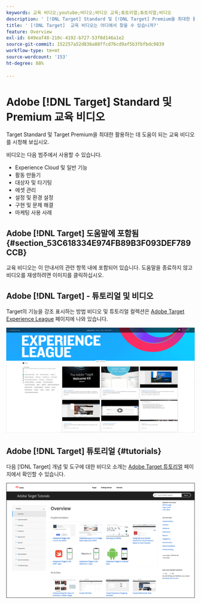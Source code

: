 ```yaml
---
keywords: 교육 비디오;youtube;비디오;비디오 교육;튜토리얼;튜토리얼;비디오
description: ' [!DNL Target] Standard 및 [!DNL Target] Premium을 최대한 활용하는 데 도움이 되는 교육 비디오를 시청해 보세요.'
title: ' [!DNL Target]  교육 비디오는 어디에서 찾을 수 있습니까?'
feature: Overview
exl-id: 649eaf48-210c-4192-b727-53f0d146a1e2
source-git-commit: 152257a52d836a88ffcd76cd9af5b3fbfbdc0839
workflow-type: tm+mt
source-wordcount: '153'
ht-degree: 88%

---
```


# Adobe [!DNL Target] Standard 및 Premium 교육 비디오

Target Standard 및 Target Premium을 최대한 활용하는 데 도움이 되는 교육 비디오를 시청해 보십시오.

비디오는 다음 범주에서 사용할 수 있습니다.

* Experience Cloud 및 일반 기능
* 활동 만들기
* 대상자 및 타기팅
* 에셋 관리
* 설정 및 환경 설정
* 구현 및 문제 해결
* 마케팅 사용 사례

## Adobe [!DNL Target] 도움말에 포함됨 {#section_53C618334E974FB89B3F093DEF789CCB}

교육 비디오는 이 안내서의 관련 항목 내에 포함되어 있습니다. 도움말을 종료하지 않고 비디오를 재생하려면 이미지를 클릭하십시오.

## Adobe [!DNL Target] - 튜토리얼 및 비디오

Target의 기능을 강조 표시하는 방법 비디오 및 튜토리얼 컬렉션은 [Adobe Target Experience League](https://guided.adobe.com/#recommended/solutions/target) 페이지에 나와 있습니다.

![Experience League 비디오](/help/main/c-intro/assets/experience-league.png)

## Adobe [!DNL Target] 튜토리얼 {#tutorials}

다음 [!DNL Target] 개념 및 도구에 대한 비디오 소개는 [Adobe Target 튜토리얼](https://experienceleague.adobe.com/docs/target-learn/tutorials/overview.html?lang=ko-KR) 페이지에서 확인할 수 있습니다.

![Adobe Target 튜토리얼](/help/main/c-intro/assets/adobe-target-tutorials-new.png)
